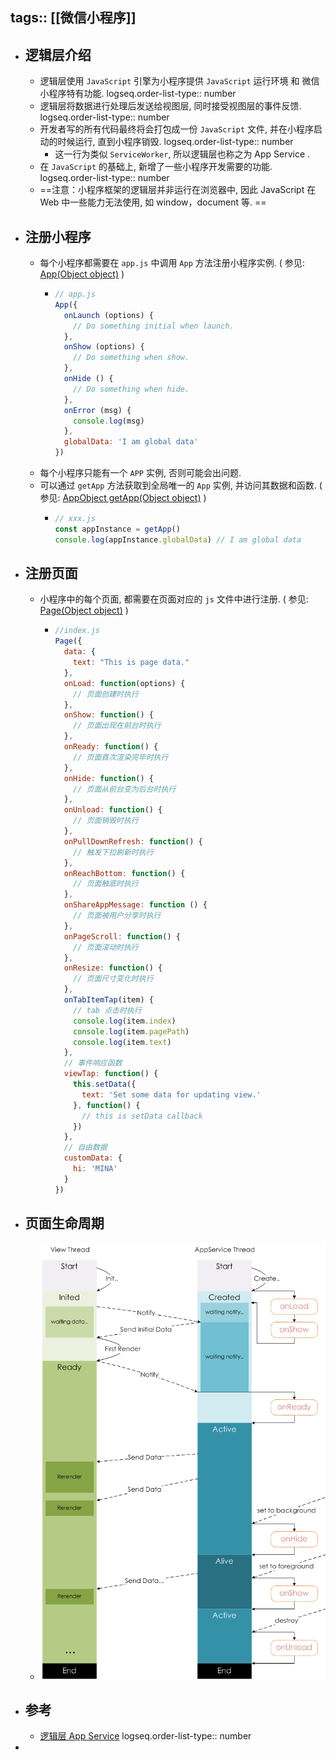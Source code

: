 tags:: [[微信小程序]]
---

- ## 逻辑层介绍
	- 逻辑层使用 `JavaScript` 引擎为小程序提供 `JavaScript` 运行环境 和 微信小程序特有功能.
	  logseq.order-list-type:: number
	- 逻辑层将数据进行处理后发送给视图层, 同时接受视图层的事件反馈.
	  logseq.order-list-type:: number
	- 开发者写的所有代码最终将会打包成一份 `JavaScript` 文件, 并在小程序启动的时候运行, 直到小程序销毁.
	  logseq.order-list-type:: number
		- 这一行为类似 `ServiceWorker`, 所以逻辑层也称之为 App Service .
	- 在 `JavaScript` 的基础上, 新增了一些小程序开发需要的功能.
	  logseq.order-list-type:: number
	- ==注意：小程序框架的逻辑层并非运行在浏览器中, 因此 JavaScript 在 Web 中一些能力无法使用, 如 window，document 等. ==
- ## 注册小程序
	- 每个小程序都需要在 `app.js` 中调用 `App` 方法注册小程序实例. ( 参见: [App(Object object)](https://developers.weixin.qq.com/miniprogram/dev/reference/api/App.html) )
		- ``` js 
		  // app.js
		  App({
		    onLaunch (options) {
		      // Do something initial when launch.
		    },
		    onShow (options) {
		      // Do something when show.
		    },
		    onHide () {
		      // Do something when hide.
		    },
		    onError (msg) {
		      console.log(msg)
		    },
		    globalData: 'I am global data'
		  })
		  ```
	- 每个小程序只能有一个 `APP` 实例, 否则可能会出问题.
	- 可以通过 `getApp` 方法获取到全局唯一的 `App` 实例, 并访问其数据和函数. ( 参见: [AppObject getApp(Object object)](https://developers.weixin.qq.com/miniprogram/dev/reference/api/getApp.html) )
		- ``` js
		  // xxx.js
		  const appInstance = getApp()
		  console.log(appInstance.globalData) // I am global data
		  ```
- ## 注册页面
	- 小程序中的每个页面, 都需要在页面对应的 `js` 文件中进行注册. ( 参见: [Page(Object object)](https://developers.weixin.qq.com/miniprogram/dev/reference/api/Page.html) )
		- ``` js
		  //index.js
		  Page({
		    data: {
		      text: "This is page data."
		    },
		    onLoad: function(options) {
		      // 页面创建时执行
		    },
		    onShow: function() {
		      // 页面出现在前台时执行
		    },
		    onReady: function() {
		      // 页面首次渲染完毕时执行
		    },
		    onHide: function() {
		      // 页面从前台变为后台时执行
		    },
		    onUnload: function() {
		      // 页面销毁时执行
		    },
		    onPullDownRefresh: function() {
		      // 触发下拉刷新时执行
		    },
		    onReachBottom: function() {
		      // 页面触底时执行
		    },
		    onShareAppMessage: function () {
		      // 页面被用户分享时执行
		    },
		    onPageScroll: function() {
		      // 页面滚动时执行
		    },
		    onResize: function() {
		      // 页面尺寸变化时执行
		    },
		    onTabItemTap(item) {
		      // tab 点击时执行
		      console.log(item.index)
		      console.log(item.pagePath)
		      console.log(item.text)
		    },
		    // 事件响应函数
		    viewTap: function() {
		      this.setData({
		        text: 'Set some data for updating view.'
		      }, function() {
		        // this is setData callback
		      })
		    },
		    // 自由数据
		    customData: {
		      hi: 'MINA'
		    }
		  })
		  ```
- ## 页面生命周期
	- ![image.png](../assets/image_1749981403337_0.png)
- ## 参考
	- [逻辑层 App Service](https://developers.weixin.qq.com/miniprogram/dev/framework/app-service/)
	  logseq.order-list-type:: number
-